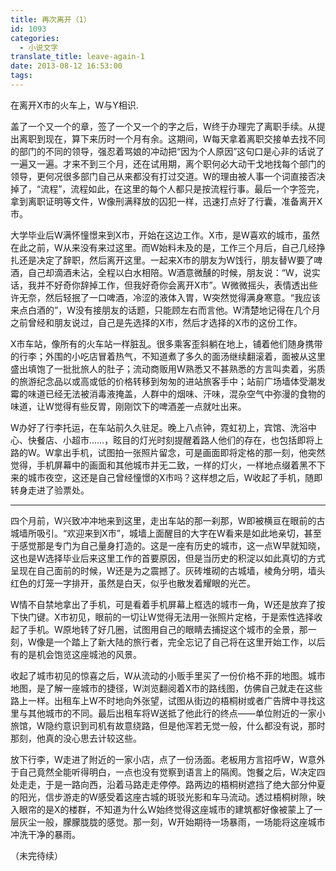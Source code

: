 ```yaml
---
title: 再次离开（1）
id: 1093
categories:
  - 小说文字
translate_title: leave-again-1
date: 2013-08-12 16:53:00
tags:
---
```


在离开X市的火车上，W与Y相识.

盖了一个又一个的章，签了一个又一个的字之后，W终于办理完了离职手续。从提出离职到现在，算下来历时一个月有余。这期间，W每天拿着离职交接单去找不同的部门的不同的领导，强忍着骂娘的冲动把“因为个人原因”这句口是心非的话说了一遍又一遍。才来不到三个月，还在试用期，离个职何必大动干戈地找每个部门的领导，更何况很多部门自己从来都没有打过交道。W的理由被人事一个词直接否决掉了，“流程”，流程如此，在这里的每个人都只是按流程行事。最后一个字签完，拿到离职证明等文件，W像刑满释放的囚犯一样，迅速打点好了行囊，准备离开X市。

大学毕业后W满怀憧憬来到X市，开始在这边工作。X市，是W喜欢的城市，虽然在此之前，W从来没有来过这里。而W始料未及的是，工作三个月后，自己几经挣扎还是决定了辞职，然后离开这里。一起来X市的朋友为W饯行，朋友替W要了啤酒，自己却滴酒未沾，全程以白水相陪。W酒意微醺的时候，朋友说：“W，说实话，我并不好奇你辞掉工作，但我好奇你会离开X市”。W微微摇头，表情透出些许无奈，然后轻抿了一口啤酒，冷涩的液体入胃，W突然觉得满身寒意。“我应该来点白酒的”，W没有接朋友的话题，只能顾左右而言他。W清楚地记得在几个月之前曾经和朋友说过，自己是先选择的X市，然后才选择的X市的这份工作。

X市车站，像所有的火车站一样脏乱。很多乘客歪斜躺在地上，铺着他们随身携带的行李；外围的小吃店冒着热气，不知道煮了多久的面汤继续翻滚着，面被从这里盛出填饱了一批批旅人的肚子；流动商贩用W熟悉又不甚熟悉的方言叫卖着，劣质的旅游纪念品以或高或低的价格转移到匆匆的进站旅客手中；站前广场墙体受潮发霉的味道已经无法被消毒液掩盖，人群中的烟味、汗味，混杂空气中弥漫的食物的味道，让W觉得有些反胃，刚刚饮下的啤酒差一点就吐出来。

W办好了行李托运，在车站前久久驻足。晚上八点钟，霓虹初上，宾馆、洗浴中心、快餐店、小超市……，眩目的灯光时刻提醒着路人他们的存在，也包括即将上路的W。W拿出手机，试图拍一张照片留念，可是画面即将定格的那一刻，他突然觉得，手机屏幕中的画面和其他城市并无二致，一样的灯火，一样地点缀着黑不下来的城市夜空，这还是自己曾经憧憬的X市吗？这样想之后，W收起了手机，随即转身走进了验票处。

------

四个月前，W兴致冲冲地来到这里，走出车站的那一刹那，W即被横亘在眼前的古城墙所吸引。“欢迎来到X市”，城墙上面醒目的大字在W看来是如此地亲切，甚至于感觉那是专门为自己量身打造的。这是一座有历史的城市，这一点W早就知晓，这也是W选择毕业后来这里工作的首要原因，但是当历史的积淀以如此真切的方式呈现在自己面前的时候，W还是为之震撼了。灰砖堆砌的古城墙，棱角分明，墙头红色的灯笼一字排开，虽然是白天，似乎也散发着耀眼的光芒。

W情不自禁地拿出了手机，可是看着手机屏幕上框选的城市一角，W还是放弃了按下快门键。X市初见，眼前的一切让W觉得无法用一张照片定格，于是索性选择收起了手机。W原地转了好几圈，试图用自己的眼睛去捕捉这个城市的全景，那一刻，W像是一个踏上了新大陆的旅行者，完全忘记了自己将在这里开始工作，以后有的是机会饱览这座城池的风景。

收起了城市初见的惊喜之后，W从流动的小贩手里买了一份价格不菲的地图。城市地图，是了解一座城市的捷径，W浏览翻阅着X市的路线图，仿佛自己就走在这些路上一样。出租车上W不时地向外张望，试图从街边的梧桐树或者广告牌中寻找这里与其他城市的不同。最后出租车将W送抵了他此行的终点——单位附近的一家小旅馆，W隐约意识到司机有故意绕路，但是他浑若无觉一般，什么都没有说，那时那刻，他真的没心思去计较这些。

放下行李，W走进了附近的一家小店，点了一份汤面。老板用方言招呼W，W意外于自己竟然全能听得明白，一点也没有觉察到语言上的隔阂。饱餐之后，W决定四处走走，于是一路向西，沿着马路走走停停。路两边的梧桐树遮挡了绝大部分仲夏的阳光，信步游走的W感受着这座古城的斑驳光影和车马流动。透过梧桐树隙，映入眼帘的是X的楼群，不知道为什么W始终觉得这座城市的建筑都好像被蒙上了一层灰尘一般，朦朦胧胧的感觉。那一刻，W开始期待一场暴雨，一场能将这座城市冲洗干净的暴雨。

（未完待续）